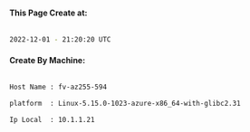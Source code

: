 
   
#### This Page Create at:

```bash

2022-12-01 - 21:20:20 UTC

```

#### Create By Machine:

```bash

Host Name : fv-az255-594

platform  : Linux-5.15.0-1023-azure-x86_64-with-glibc2.31

Ip Local  : 10.1.1.21

```

